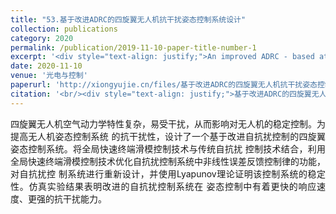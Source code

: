 ```yaml
---
title: "53.基于改进ADRC的四旋翼无人机抗干扰姿态控制系统设计"
collection: publications
category: 2020
permalink: /publication/2019-11-10-paper-title-number-1
excerpt: '<div style="text-align: justify;">An improved ADRC - based attitude control system for quadrotor UAVs, combining GFTSM, is designed and its superiority is verified by simulations.</div>'
date: 2020-11-10
venue: '光电与控制'
paperurl: 'http://xiongyujie.cn/files/基于改进ADRC的四旋翼无人机抗干扰姿态控制系统设计_余小燕.pdf'
citation: '<br/><div style="text-align: justify;">基于改进ADRC的四旋翼无人机抗干扰姿态控制系统设计, 余小燕，孙宪坤*，熊玉洁，胡清礼，陈善鹏, 《电光与控制》，2020，27 (12): 78-83</div>'
---
```


<div style="text-align: justify;">四旋翼无人机空气动力学特性复杂，易受干扰，从而影响对无人机的稳定控制。为提高无人机姿态控制系统 的抗干扰性，设计了一个基于改进自抗扰控制的四旋翼姿态控制系统。将全局快速终端滑模控制技术与传统自抗扰 控制技术结合，利用全局快速终端滑模控制技术优化自抗扰控制系统中非线性误差反馈控制律的功能，对自抗扰控 制系统进行重新设计，并使用Lyapunov理论证明该控制系统的稳定性。仿真实验结果表明改进的自抗扰控制系统在 姿态控制中有着更快的响应速度、更强的抗干扰能力。</div>

<br/>
